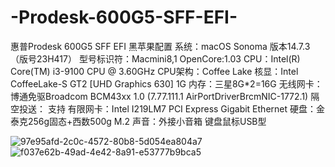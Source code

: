 # -Prodesk-600G5-SFF-EFI-
惠普Prodesk 600G5 SFF EFI 黑苹果配置
系统：macOS Sonoma 版本14.7.3（版号23H417）
型号标识符：Macmini8,1
OpenCore:1.03
CPU：Intel(R) Core(TM) i3-9100 CPU @ 3.60GHz
CPU架构：Coffee Lake
核显：Intel CoffeeLake-S GT2 [UHD Graphics 630] 1G
内存：三星8G*2=16G
无线网卡：博通免驱Broadcom BCM43xx 1.0 (7.77.111.1 AirPortDriverBrcmNIC-1772.1)
隔空投送：	支持
有限网卡：Intel I219LM7 PCI Express Gigabit Ethernet
硬盘：金泰克256g固态+西数500g M.2
声音：外接小音箱
键盘鼠标USB型



![97e95afd-2c0c-4572-80b8-5d054ea804a7](https://github.com/user-attachments/assets/7c1f7214-2973-4547-b74d-f0d053c2c1c9)
![f037e62b-49ad-4e42-8a91-e53777b9bca5](https://github.com/user-attachments/assets/3d4a8d52-ca1e-4664-8385-ff9ef75e356b)
